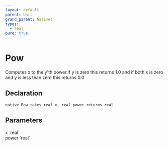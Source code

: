 ```yaml
---
layout: default
parent: Unit
grand_parent: Natives
types:
  - real
pure: true
---
```


# Pow
Computes x to the y'th power.If y is zero this returns 1.0 and if both x is zero and y is less than zero this returns 0.0

## Declaration

```
native Pow takes real x, real power returns real
```

## Parameters
<dl>
  <dt>x `real`</dt>
  <dd></dd>

  <dt>power `real`</dt>
  <dd></dd>
</dl>